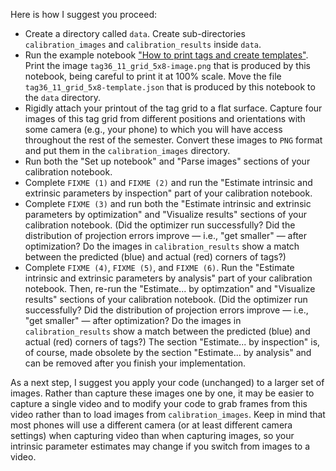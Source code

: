 Here is how I suggest you proceed:

* Create a directory called `data`. Create sub-directories `calibration_images` and `calibration_results` inside `data`.
* Run the example notebook ["How to print tags and create templates"](https://github.com/tbretl/ae598-3dv/blob/cbd382c001f3f2491709962e7fd93cbfd6548bff/examples/01_tags_and_templates/tags_and_templates.ipynb). Print the image `tag36_11_grid_5x8-image.png` that is produced by this notebook, being careful to print it at 100% scale. Move the file `tag36_11_grid_5x8-template.json` that is produced by this notebook to the `data` directory.
* Rigidly attach your printout of the tag grid to a flat surface. Capture four images of this tag grid from different positions and orientations with some camera (e.g., your phone) to which you will have access throughout the rest of the semester. Convert these images to `PNG` format and put them in the `calibration_images` directory.
* Run both the "Set up notebook" and "Parse images" sections of your calibration notebook.
* Complete `FIXME (1)` and `FIXME (2)` and run the "Estimate intrinsic and extrinsic parameters by inspection" part of your calibration notebook.
* Complete `FIXME (3)` and run both the "Estimate intrinsic and extrinsic parameters by optimization" and "Visualize results" sections of your calibration notebook. (Did the optimizer run successfully? Did the distribution of projection errors improve — i.e., "get smaller" — after optimization? Do the images in `calibration_results` show a match between the predicted (blue) and actual (red) corners of tags?)
* Complete `FIXME (4)`, `FIXME (5)`, and `FIXME (6)`. Run the "Estimate intrinsic and extrinsic parameters by analysis" part of your calibration notebook. Then, re-run the "Estimate... by optimzation" and "Visualize results" sections of your calibration notebook. (Did the optimizer run successfully? Did the distribution of projection errors improve — i.e., "get smaller" — after optimization? Do the images in `calibration_results` show a match between the predicted (blue) and actual (red) corners of tags?) The section "Estimate... by inspection" is, of course, made obsolete by the section "Estimate... by analysis" and can be removed after you finish your implementation.

As a next step, I suggest you apply your code (unchanged) to a larger set of images. Rather than capture these images one by one, it may be easier to capture a single video and to modify your code to grab frames from this video rather than to load images from `calibration_images`. Keep in mind that most phones will use a different camera (or at least different camera settings) when capturing video than when capturing images, so your intrinsic parameter estimates may change if you switch from images to a video.